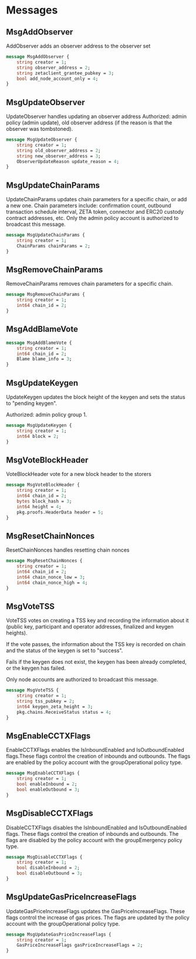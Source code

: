 # Messages

## MsgAddObserver

AddObserver adds an observer address to the observer set

```proto
message MsgAddObserver {
	string creator = 1;
	string observer_address = 2;
	string zetaclient_grantee_pubkey = 3;
	bool add_node_account_only = 4;
}
```

## MsgUpdateObserver

UpdateObserver handles updating an observer address
Authorized: admin policy (admin update), old observer address (if the
reason is that the observer was tombstoned).

```proto
message MsgUpdateObserver {
	string creator = 1;
	string old_observer_address = 2;
	string new_observer_address = 3;
	ObserverUpdateReason update_reason = 4;
}
```

## MsgUpdateChainParams

UpdateChainParams updates chain parameters for a specific chain, or add a new one.
Chain parameters include: confirmation count, outbound transaction schedule interval, ZETA token,
connector and ERC20 custody contract addresses, etc.
Only the admin policy account is authorized to broadcast this message.

```proto
message MsgUpdateChainParams {
	string creator = 1;
	ChainParams chainParams = 2;
}
```

## MsgRemoveChainParams

RemoveChainParams removes chain parameters for a specific chain.

```proto
message MsgRemoveChainParams {
	string creator = 1;
	int64 chain_id = 2;
}
```

## MsgAddBlameVote

```proto
message MsgAddBlameVote {
	string creator = 1;
	int64 chain_id = 2;
	Blame blame_info = 3;
}
```

## MsgUpdateKeygen

UpdateKeygen updates the block height of the keygen and sets the status to
"pending keygen".

Authorized: admin policy group 1.

```proto
message MsgUpdateKeygen {
	string creator = 1;
	int64 block = 2;
}
```

## MsgVoteBlockHeader

VoteBlockHeader vote for a new block header to the storers

```proto
message MsgVoteBlockHeader {
	string creator = 1;
	int64 chain_id = 2;
	bytes block_hash = 3;
	int64 height = 4;
	pkg.proofs.HeaderData header = 5;
}
```

## MsgResetChainNonces

ResetChainNonces handles resetting chain nonces

```proto
message MsgResetChainNonces {
	string creator = 1;
	int64 chain_id = 2;
	int64 chain_nonce_low = 3;
	int64 chain_nonce_high = 4;
}
```

## MsgVoteTSS

VoteTSS votes on creating a TSS key and recording the information about it (public
key, participant and operator addresses, finalized and keygen heights).

If the vote passes, the information about the TSS key is recorded on chain
and the status of the keygen is set to "success".

Fails if the keygen does not exist, the keygen has been already
completed, or the keygen has failed.

Only node accounts are authorized to broadcast this message.

```proto
message MsgVoteTSS {
	string creator = 1;
	string tss_pubkey = 2;
	int64 keygen_zeta_height = 3;
	pkg.chains.ReceiveStatus status = 4;
}
```

## MsgEnableCCTXFlags

EnableCCTXFlags enables the IsInboundEnabled and IsOutboundEnabled flags.These flags control the creation of inbounds and outbounds.
The flags are enabled by the policy account with the groupOperational policy type.

```proto
message MsgEnableCCTXFlags {
	string creator = 1;
	bool enableInbound = 2;
	bool enableOutbound = 3;
}
```

## MsgDisableCCTXFlags

DisableCCTXFlags disables the IsInboundEnabled and IsOutboundEnabled flags. These flags control the creation of inbounds and outbounds.
The flags are disabled by the policy account with the groupEmergency policy type.

```proto
message MsgDisableCCTXFlags {
	string creator = 1;
	bool disableInbound = 2;
	bool disableOutbound = 3;
}
```

## MsgUpdateGasPriceIncreaseFlags

UpdateGasPriceIncreaseFlags updates the GasPriceIncreaseFlags. These flags control the increase of gas prices.
The flags are updated by the policy account with the groupOperational policy type.

```proto
message MsgUpdateGasPriceIncreaseFlags {
	string creator = 1;
	GasPriceIncreaseFlags gasPriceIncreaseFlags = 2;
}
```

